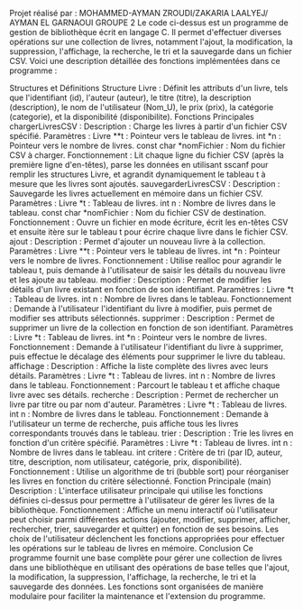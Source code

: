 Projet réalisé par : MOHAMMED-AYMAN ZROUDI/ZAKARIA LAALYEJ/ AYMAN EL GARNAOUI GROUPE 2
Le code ci-dessus est un programme de gestion de bibliothèque écrit en langage C. Il permet d'effectuer diverses opérations sur une collection de livres, notamment l'ajout, la modification, la suppression, l'affichage, la recherche, le tri et la sauvegarde dans un fichier CSV. Voici une description détaillée des fonctions implémentées dans ce programme :

Structures et Définitions
Structure Livre :
Définit les attributs d'un livre, tels que l'identifiant (id), l'auteur (auteur), le titre (titre), la description (description), le nom de l'utilisateur (Nom_U), le prix (prix), la catégorie (categorie), et la disponibilité (disponibilite).
Fonctions Principales
chargerLivresCSV :
Description : Charge les livres à partir d'un fichier CSV spécifié.
Paramètres :
Livre **t : Pointeur vers le tableau de livres.
int *n : Pointeur vers le nombre de livres.
const char *nomFichier : Nom du fichier CSV à charger.
Fonctionnement : Lit chaque ligne du fichier CSV (après la première ligne d'en-têtes), parse les données en utilisant sscanf pour remplir les structures Livre, et agrandit dynamiquement le tableau t à mesure que les livres sont ajoutés.
sauvegarderLivresCSV :
Description : Sauvegarde les livres actuellement en mémoire dans un fichier CSV.
Paramètres :
Livre *t : Tableau de livres.
int n : Nombre de livres dans le tableau.
const char *nomFichier : Nom du fichier CSV de destination.
Fonctionnement : Ouvre un fichier en mode écriture, écrit les en-têtes CSV et ensuite itère sur le tableau t pour écrire chaque livre dans le fichier CSV.
ajout :
Description : Permet d'ajouter un nouveau livre à la collection.
Paramètres :
Livre **t : Pointeur vers le tableau de livres.
int *n : Pointeur vers le nombre de livres.
Fonctionnement : Utilise realloc pour agrandir le tableau t, puis demande à l'utilisateur de saisir les détails du nouveau livre et les ajoute au tableau.
modifier :
Description : Permet de modifier les détails d'un livre existant en fonction de son identifiant.
Paramètres :
Livre *t : Tableau de livres.
int n : Nombre de livres dans le tableau.
Fonctionnement : Demande à l'utilisateur l'identifiant du livre à modifier, puis permet de modifier ses attributs sélectionnés.
supprimer :
Description : Permet de supprimer un livre de la collection en fonction de son identifiant.
Paramètres :
Livre *t : Tableau de livres.
int *n : Pointeur vers le nombre de livres.
Fonctionnement : Demande à l'utilisateur l'identifiant du livre à supprimer, puis effectue le décalage des éléments pour supprimer le livre du tableau.
affichage :
Description : Affiche la liste complète des livres avec leurs détails.
Paramètres :
Livre *t : Tableau de livres.
int n : Nombre de livres dans le tableau.
Fonctionnement : Parcourt le tableau t et affiche chaque livre avec ses détails.
recherche :
Description : Permet de rechercher un livre par titre ou par nom d'auteur.
Paramètres :
Livre *t : Tableau de livres.
int n : Nombre de livres dans le tableau.
Fonctionnement : Demande à l'utilisateur un terme de recherche, puis affiche tous les livres correspondants trouvés dans le tableau.
trier :
Description : Trie les livres en fonction d'un critère spécifié.
Paramètres :
Livre *t : Tableau de livres.
int n : Nombre de livres dans le tableau.
int critere : Critère de tri (par ID, auteur, titre, description, nom utilisateur, catégorie, prix, disponibilité).
Fonctionnement : Utilise un algorithme de tri (bubble sort) pour réorganiser les livres en fonction du critère sélectionné.
Fonction Principale (main)
Description : L'interface utilisateur principale qui utilise les fonctions définies ci-dessus pour permettre à l'utilisateur de gérer les livres de la bibliothèque.
Fonctionnement : Affiche un menu interactif où l'utilisateur peut choisir parmi différentes actions (ajouter, modifier, supprimer, afficher, rechercher, trier, sauvegarder et quitter) en fonction de ses besoins. Les choix de l'utilisateur déclenchent les fonctions appropriées pour effectuer les opérations sur le tableau de livres en mémoire.
Conclusion
Ce programme fournit une base complète pour gérer une collection de livres dans une bibliothèque en utilisant des opérations de base telles que l'ajout, la modification, la suppression, l'affichage, la recherche, le tri et la sauvegarde des données. Les fonctions sont organisées de manière modulaire pour faciliter la maintenance et l'extension du programme.
